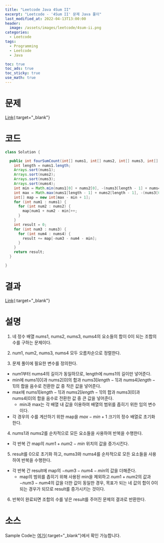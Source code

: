 ```yaml
---
title: "Leetcode Java 4Sum II"
excerpt: "Leetcode - '4Sum II' 문제 Java 풀이"
last_modified_at: 2022-04-13T13:00:00
header:
  image: /assets/images/leetcode/4sum-ii.png
categories:
  - Leetcode
tags:
  - Programming
  - Leetcode
  - Java

toc: true
toc_ads: true
toc_sticky: true
use_math: true
---
```

# 문제
[Link](https://leetcode.com/problems/4sum-ii/){:target="_blank"}

# 코드
```java
class Solution {

  public int fourSumCount(int[] nums1, int[] nums2, int[] nums3, int[] nums4) {
    int length = nums1.length;
    Arrays.sort(nums1);
    Arrays.sort(nums2);
    Arrays.sort(nums3);
    Arrays.sort(nums4);
    int min = Math.min(nums1[0] + nums2[0], -(nums3[length - 1] + nums4[length - 1]));
    int max = Math.max(nums1[length - 1] + nums2[length - 1], -(nums3[0] + nums4[0]));
    int[] map = new int[max - min + 1];
    for (int num1 : nums1) {
      for (int num2 : nums2) {
        map[num1 + num2 - min]++;
      }
    }
    int result = 0;
    for (int num3 : nums3) {
      for (int num4 : nums4) {
        result += map[-num3 - num4 - min];
      }
    }
    return result;
  }

}
```

# 결과
[Link](https://leetcode.com/submissions/detail/679374465/){:target="_blank"}

# 설명
1. 네 정수 배열 nums1, nums2, nums3, nums4의 요소들의 합이 0이 되는 조합의 수를 구하는 문제이다.

2. num1, num2, nums3, nums4 모두 오름차순으로 정렬한다.

3. 문제 풀이에 필요한 변수를 정의한다.
- num1부터 nums4의 길이가 동일하므로, length에 nums1의 길이만 넣어준다.
- min에 nums1[0]과 nums2[0]의 합과 nums3[$length - 1$]과 nums4[$length - 1$]의 합을 음수로 전환한 값 중 작은 값을 넣어준다.
- max에 nums1[$length - 1$]과 nums2[$length - 1$]의 합과 nums3[0]과 nums4[0]의 합을 음수로 전환한 값 중 큰 값을 넣어준다.
  - min과 max는 각 배열 내 값을 이용하여 배열의 범위를 좁히기 위한 임의 변수이다.
- 각 경우의 수를 계산하기 위한 map을 $max - min + 1$ 크기의 정수 배열로 초기화한다.

4. nums1과 nums2를 순차적으로 모든 요소들을 사용하여 반복을 수행한다.
- 각 반복 간 map의 $num1 + num2 - min$ 위치의 값을 증가시킨다.

5. result를 0으로 초기화 하고, nums3와 nums4를 순차적으로 모든 요소들을 사용하여 반복을 수행한다.
- 각 반복 간 result에 map의 $-num3 - num4 - min$의 값을 더해준다.
  - map의 범위를 좁히기 위해 사용된 min을 제외하고 $num1 + num2$의 값과 $-num3 - num4$의 값을 더한 값이 동일한 경우, 목표가 되는 네 값의 합이 0이 되는 경우가 되므로 result를 증가시키는 것이다.

6. 반복이 완료되면 조합의 수를 넣은 result를 주어진 문제의 결과로 반환한다.

# 소스
Sample Code는 [여기](https://github.com/GracefulSoul/leetcode/blob/master/src/main/java/gracefulsoul/problems/FourSumII.java){:target="_blank"}에서 확인 가능합니다.
